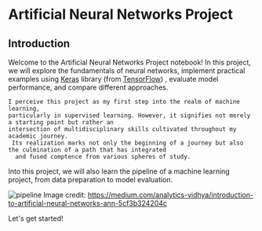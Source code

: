 # Artificial Neural Networks Project

## Introduction


Welcome to the Artificial Neural Networks Project notebook! In this project, we will explore the fundamentals of neural networks,
implement practical examples using [Keras](https://www.tensorflow.org/guide/keras) 
library (from [TensorFlow](https://www.tensorflow.org/guide/basics))
, evaluate model performance, and compare different approaches.


```{attention}
I perceive this project as my first step into the realm of machine learning, 
particularly in supervised learning. However, it signifies not merely a starting point but rather an 
intersection of multidisciplinary skills cultivated throughout my academic journey.
 Its realization marks not only the beginning of a journey but also the culmination of a path that has integrated
  and fused comptence from various spheres of study.
```


Into this project, we will also learn the pipeline of a machine learning project, from data preparation to model evaluation.


![pipeline](images/pipeline.png)
Image credit: https://medium.com/analytics-vidhya/introduction-to-artificial-neural-networks-ann-5cf3b324204c


Let's get started!


